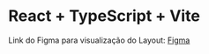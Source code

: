 # React + TypeScript + Vite

Link do Figma para visualização do Layout: 
[Figma](https://www.figma.com/design/xjieBBYW4X9jbY6UkgCSiR/Projeto-Delivery-App---Pede-Ai?node-id=0-1&t=vfuJ3hrh0Oqett4e-1](https://www.figma.com/design/VexqMrH2OziYmSATylh9f8/Projeto-Delivery-App---PedeAi?node-id=0-1&t=q6K0G1URppghxNhG-1)](https://www.figma.com/design/VexqMrH2OziYmSATylh9f8/Projeto-Delivery-App---PedeAi?node-id=0-1&t=q6K0G1URppghxNhG-1))

